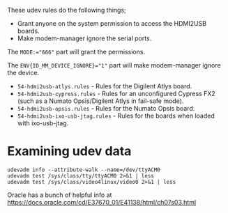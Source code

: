 These udev rules do the following things;

 * Grant anyone on the system permission to access the HDMI2USB boards.
 * Make modem-manager ignore the serial ports.

The `MODE:="666"` part will grant the permissions.

The `ENV{ID_MM_DEVICE_IGNORE}="1"` part will make modem-manager ignore the
device.

 * `54-hdmi2usb-atlys.rules` - Rules for the Digilent Atlys board.
 * `54-hdmi2usb-cypress.rules` - Rules for an unconfigured Cypress FX2 (such as
   a Numato Opsis/Digilent Atlys in fail-safe mode).
 * `54-hdmi2usb-opsis.rules` - Rules for the Numato Opsis board.
 * `54-hdmi2usb-ixo-usb-jtag.rules` - Rules for the boards when loaded with
   ixo-usb-jtag.

# Examining udev data

```
udevadm info --attribute-walk --name=/dev/ttyACM0
udevadm test /sys/class/tty/ttyACM0 2>&1 | less
udevadm test /sys/class/video4linux/video0 2>&1 | less
```

Oracle has a bunch of helpful info at https://docs.oracle.com/cd/E37670_01/E41138/html/ch07s03.html 
